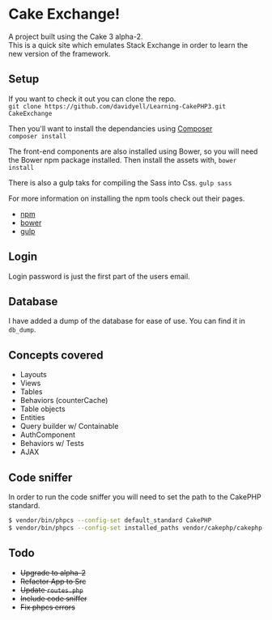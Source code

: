 # Cake Exchange!
A project built using the Cake 3 alpha-2.  
This is a quick site which emulates Stack Exchange in order to learn the new version of the framework.

## Setup
If you want to check it out you can clone the repo.  
`git clone https://github.com/davidyell/Learning-CakePHP3.git CakeExchange`  

Then you'll want to install the dependancies using [Composer](https://getcomposer.org/)  
`composer install`

The front-end components are also installed using Bower, so you will need the Bower npm package installed. Then install the assets with,
`bower install`

There is also a gulp taks for compiling the Sass into Css. 
`gulp sass`

For more information on installing the npm tools check out their pages.
* [npm](https://www.npmjs.org/)
* [bower](http://bower.io/)
* [gulp](http://gulpjs.com/)

## Login
Login password is just the first part of the users email.

## Database
I have added a dump of the database for ease of use. You can find it in `db_dump`.

## Concepts covered
* Layouts
* Views
* Tables
* Behaviors (counterCache)
* Table objects
* Entities
* Query builder w/ Containable
* AuthComponent
* Behaviors w/ Tests
* AJAX

## Code sniffer
In order to run the code sniffer you will need to set the path to the CakePHP standard.

```bash
$ vendor/bin/phpcs --config-set default_standard CakePHP
$ vendor/bin/phpcs --config-set installed_paths vendor/cakephp/cakephp-codesniffer
```

## Todo
* ~~Upgrade to alpha-2~~  
 * ~~Refactor App to Src~~
 * ~~Update `routes.php`~~
* ~~Include code sniffer~~
 * ~~Fix phpcs errors~~